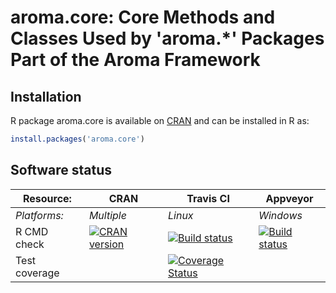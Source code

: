# aroma.core: Core Methods and Classes Used by 'aroma.*' Packages Part of the Aroma Framework


## Installation
R package aroma.core is available on [CRAN](http://cran.r-project.org/package=aroma.core) and can be installed in R as:
```r
install.packages('aroma.core')
```




## Software status

| Resource:     | CRAN        | Travis CI     | Appveyor         |
| ------------- | ------------------- | ------------- | ---------------- |
| _Platforms:_  | _Multiple_          | _Linux_       | _Windows_        |
| R CMD check   | <a href="http://cran.r-project.org/web/checks/check_results_aroma.core.html"><img border="0" src="http://www.r-pkg.org/badges/version/aroma.core" alt="CRAN version"></a> | <a href="https://travis-ci.org/HenrikBengtsson/aroma.core"><img src="https://travis-ci.org/HenrikBengtsson/aroma.core.svg" alt="Build status"></a> | <a href="https://ci.appveyor.com/project/HenrikBengtsson/aroma-core"><img src="https://ci.appveyor.com/api/projects/status/github/HenrikBengtsson/aroma.core?svg=true" alt="Build status"></a> |
| Test coverage |                     | <a href="https://coveralls.io/r/HenrikBengtsson/aroma.core"><img src="https://coveralls.io/repos/HenrikBengtsson/aroma.core/badge.svg?branch=develop" alt="Coverage Status"/></a>   |                  |
